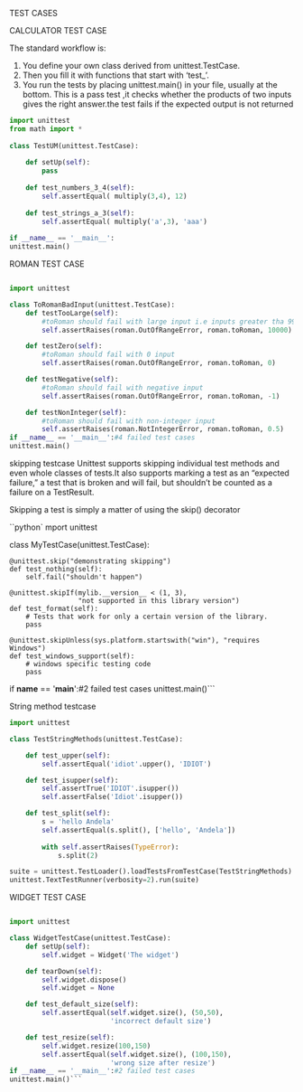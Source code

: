 TEST CASES

CALCULATOR TEST CASE

The standard workflow is:
1. You define your own class derived from unittest.TestCase.
2. Then you fill it with functions that start with ‘test_’.
3. You run the tests by placing unittest.main() in your file, usually at the bottom.
This is a pass test ,it checks whether the products of two inputs gives the right answer.the test fails if the expected output is not returned

```python
import unittest
from math import *
 
class TestUM(unittest.TestCase):
 
    def setUp(self):
        pass
 
    def test_numbers_3_4(self):
        self.assertEqual( multiply(3,4), 12)
 
    def test_strings_a_3(self):
        self.assertEqual( multiply('a',3), 'aaa')
 
if __name__ == '__main__':
unittest.main()
```




 ROMAN TEST CASE
 
 
```python

import unittest

class ToRomanBadInput(unittest.TestCase):                            
    def testTooLarge(self):                                          
        #toRoman should fail with large input i.e inputs greater tha 9999                 
        self.assertRaises(roman.OutOfRangeError, roman.toRoman, 10000) 

    def testZero(self):                                              
        #toRoman should fail with 0 input                      
        self.assertRaises(roman.OutOfRangeError, roman.toRoman, 0)    

    def testNegative(self):                                          
        #toRoman should fail with negative input                
        self.assertRaises(roman.OutOfRangeError, roman.toRoman, -1)  

    def testNonInteger(self):                                        
        #toRoman should fail with non-integer input             
        self.assertRaises(roman.NotIntegerError, roman.toRoman, 0.5) 
if __name__ == '__main__':#4 failed test cases
unittest.main()
```

skipping testcase
Unittest supports skipping individual test methods and even whole classes of tests.It also supports marking a test as an “expected failure,” a test that is broken and will fail, but shouldn’t be counted as a failure on a TestResult.

Skipping a test is simply a matter of using the skip() decorator 


``python`
mport unittest

class MyTestCase(unittest.TestCase):

    @unittest.skip("demonstrating skipping")
    def test_nothing(self):
        self.fail("shouldn't happen")

    @unittest.skipIf(mylib.__version__ < (1, 3),
                     "not supported in this library version")
    def test_format(self):
        # Tests that work for only a certain version of the library.
        pass

    @unittest.skipUnless(sys.platform.startswith("win"), "requires Windows")
    def test_windows_support(self):
        # windows specific testing code
        pass
if __name__ == '__main__':#2 failed test cases
unittest.main()```


String method testcase


```python
import unittest

class TestStringMethods(unittest.TestCase):

    def test_upper(self):
        self.assertEqual('idiot'.upper(), 'IDIOT')

    def test_isupper(self):
        self.assertTrue('IDIOT'.isupper())
        self.assertFalse('Idiot'.isupper())

    def test_split(self):
        s = 'hello Andela'
        self.assertEqual(s.split(), ['hello', 'Andela'])
        
        with self.assertRaises(TypeError):
            s.split(2)

suite = unittest.TestLoader().loadTestsFromTestCase(TestStringMethods)
unittest.TextTestRunner(verbosity=2).run(suite)
```


WIDGET TEST CASE

```python

import unittest

class WidgetTestCase(unittest.TestCase):
    def setUp(self):
        self.widget = Widget('The widget')

    def tearDown(self):
        self.widget.dispose()
        self.widget = None

    def test_default_size(self):
        self.assertEqual(self.widget.size(), (50,50),
                         'incorrect default size')

    def test_resize(self):
        self.widget.resize(100,150)
        self.assertEqual(self.widget.size(), (100,150),
                         'wrong size after resize')
if __name__ == '__main__':#2 failed test cases
unittest.main()```
